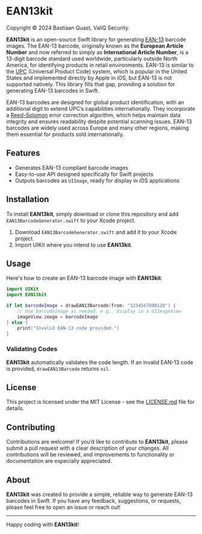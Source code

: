 # EAN13kit
Copyright © 2024 Bastiaan Quast, ValiQ Security.

**EAN13kit** is an open-source Swift library for generating [EAN-13](https://en.wikipedia.org/wiki/International_Article_Number) barcode images. 
The EAN-13 barcode, originally known as the **European Article Number** and now referred to simply as **International Article Number**,
is a 13-digit barcode standard used worldwide, particularly outside North America, for identifying products in retail environments. 
EAN-13 is similar to the [UPC](https://en.wikipedia.org/wiki/Universal_Product_Code) (Universal Product Code) system, 
which is popular in the United States and implemented directly by Apple in iOS, but EAN-13 is not supported natively. 
This library fills that gap, providing a solution for generating EAN-13 barcodes in Swift.

EAN-13 barcodes are designed for global product identification, with an additional digit to extend UPC’s capabilities internationally. 
They incorporate a [Reed-Solomon](https://en.wikipedia.org/wiki/Reed%E2%80%93Solomon_error_correction) error correction algorithm, 
which helps maintain data integrity and ensures readability despite potential scanning issues. 
EAN-13 barcodes are widely used across Europe and many other regions, making them essential for products sold internationally.

## Features

- Generates EAN-13 compliant barcode images
- Easy-to-use API designed specifically for Swift projects
- Outputs barcodes as `UIImage`, ready for display in iOS applications

## Installation

To install **EAN13kit**, simply download or clone this repository and add `EAN13BarcodeGenerator.swift` to your Xcode project. 

1. Download `EAN13BarcodeGenerator.swift` and add it to your Xcode project.
2. Import UIKit where you intend to use **EAN13kit**.

## Usage

Here's how to create an EAN-13 barcode image with **EAN13kit**:

```swift
import UIKit
import EAN13kit

if let barcodeImage = drawEAN13Barcode(from: "1234567890128") {
    // Use barcodeImage as needed, e.g., display in a UIImageView
    imageView.image = barcodeImage
} else {
    print("Invalid EAN-13 code provided.")
}
```
### Validating Codes

**EAN13kit** automatically validates the code length. If an invalid EAN-13 code is provided, `drawEAN13Barcode` returns `nil`.

## License

This project is licensed under the MIT License - see the [LICENSE.md](LICENSE.md) file for details.

## Contributing

Contributions are welcome! If you’d like to contribute to **EAN13kit**, please submit a pull request with a clear description of your changes. All contributions will be reviewed, and improvements to functionality or documentation are especially appreciated.

## About

**EAN13kit** was created to provide a simple, reliable way to generate EAN-13 barcodes in Swift. If you have any feedback, suggestions, or requests, please feel free to open an issue or reach out!

---

Happy coding with **EAN13kit**!
